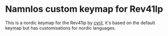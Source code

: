 # Namnlos custom keymap for Rev41lp

This is a nordic keymap for the Rev41lp by [cyril](https://github.com/cyril279), it's based on the default keymap but has customisations for nordic languages.
